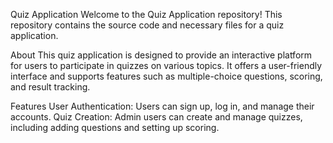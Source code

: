 Quiz Application
Welcome to the Quiz Application repository! This repository contains the source code and necessary files for a quiz application.

About
This quiz application is designed to provide an interactive platform for users to participate in quizzes on various topics. It offers a user-friendly interface and supports features such as multiple-choice questions, scoring, and result tracking.

Features
User Authentication: Users can sign up, log in, and manage their accounts.
Quiz Creation: Admin users can create and manage quizzes, including adding questions and setting up scoring.
